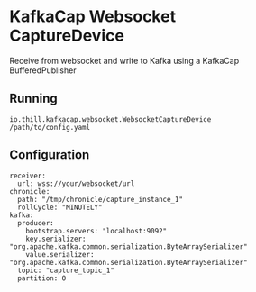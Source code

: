 # KafkaCap Websocket CaptureDevice

Receive from websocket and write to Kafka using a KafkaCap BufferedPublisher


## Running
```
io.thill.kafkacap.websocket.WebsocketCaptureDevice /path/to/config.yaml
```


## Configuration

```
receiver:
  url: wss://your/websocket/url
chronicle:
  path: "/tmp/chronicle/capture_instance_1"
  rollCycle: "MINUTELY"
kafka:
  producer:
    bootstrap.servers: "localhost:9092"
    key.serializer: "org.apache.kafka.common.serialization.ByteArraySerializer" 
    value.serializer: "org.apache.kafka.common.serialization.ByteArraySerializer" 
  topic: "capture_topic_1"
  partition: 0
```